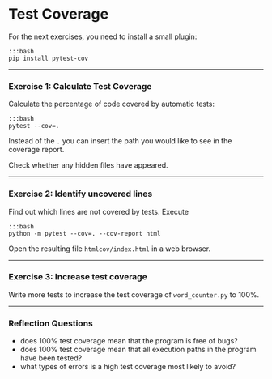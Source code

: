 
# Test Coverage

For the next exercises, you need to install a small plugin:

    :::bash
    pip install pytest-cov

----

### Exercise 1: Calculate Test Coverage

Calculate the percentage of code covered by automatic tests:

    :::bash
    pytest --cov=.

Instead of the `.` you can insert the path you would like to see in the coverage report.

Check whether any hidden files have appeared.

----

### Exercise 2: Identify uncovered lines
Find out which lines are not covered by tests. Execute

    :::bash
    python -m pytest --cov=. --cov-report html

Open the resulting file `htmlcov/index.html` in a web browser.

----

### Exercise 3: Increase test coverage

Write more tests to increase the test coverage of `word_counter.py` to 100%.

----

### Reflection Questions

* does 100% test coverage mean that the program is free of bugs?
* does 100% test coverage mean that all execution paths in the program have been tested?
* what types of errors is a high test coverage most likely to avoid?
